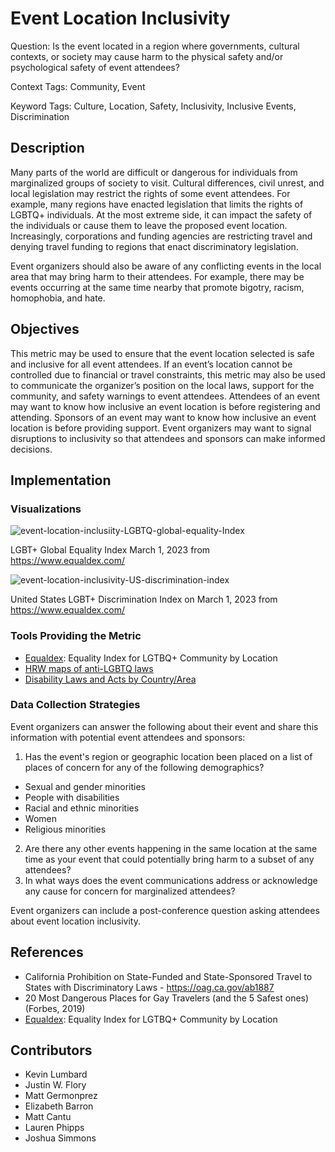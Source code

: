 # Event Location Inclusivity

Question: Is the event located in a region where governments, cultural contexts, or society may cause harm to the physical safety and/or psychological safety of event attendees?

Context Tags: Community, Event

Keyword Tags: Culture, Location, Safety, Inclusivity, Inclusive Events, Discrimination

## Description
Many parts of the world are difficult or dangerous for individuals from marginalized groups of society to visit. Cultural differences, civil unrest, and local legislation may restrict the rights of some event attendees. For example, many regions have enacted legislation that limits the rights of LGBTQ+ individuals. At the most extreme side, it can impact the safety of the individuals or cause them to leave the proposed event location. Increasingly, corporations and funding agencies are restricting travel and denying travel funding to regions that enact discriminatory legislation. 

Event organizers should also be aware of any conflicting events in the local area that may bring harm to their attendees. For example, there may be events occurring at the same time nearby that promote bigotry, racism, homophobia, and hate.

## Objectives
This metric may be used to ensure that the event location selected is safe and inclusive for all event attendees. If an event’s location cannot be controlled due to financial or travel constraints, this metric may also be used to communicate the organizer’s position on the local laws, support for the community, and safety warnings to event attendees.
Attendees of an event may want to know how inclusive an event location is before registering and attending. 
Sponsors of an event may want to know how inclusive an event location is before providing support. 
Event organizers may want to signal disruptions to inclusivity so that attendees and sponsors can make informed decisions. 

## Implementation

### Visualizations

![event-location-inclusiity-LGBTQ-global-equality-Index](https://github.com/chaoss/wg-dei/blob/main/focus-areas/event-diversity/images/event-location-inclusiity-LGBTQ-global-equality-Index.png)

LGBT+ Global Equality Index March 1, 2023 from https://www.equaldex.com/ 

![event-location-inclusivity-US-discrimination-index](https://github.com/chaoss/wg-dei/blob/main/focus-areas/event-diversity/images/event-location-inclusivity-US-discrimination-index.png)

United States LGBT+ Discrimination Index on March 1, 2023 from https://www.equaldex.com/

### Tools Providing the Metric

- [Equaldex](https://www.equaldex.com/): Equality Index for LGTBQ+ Community by Location 
- [HRW maps of anti-LGBTQ laws](https://internap.hrw.org/features/features/lgbt_laws/)
- [Disability Laws and Acts by Country/Area](https://www.un.org/development/desa/disabilities/disability-laws-and-acts-by-country-area.html) 

### Data Collection Strategies

Event organizers can answer the following about their event and share this information with potential event attendees and sponsors:

1. Has the event's region or geographic location been placed on a list of places of concern for any of the following demographics?
 - Sexual and gender minorities
 - People with disabilities
 - Racial and ethnic minorities
 - Women
 - Religious minorities

2. Are there any other events happening in the same location at the same time as your event that could potentially bring harm to a subset of any attendees?
3. In what ways does the event communications address or acknowledge any cause for concern for marginalized attendees?

Event organizers can include a post-conference question asking attendees about event location inclusivity.

## References
- California Prohibition on State-Funded and State-Sponsored Travel to States with Discriminatory Laws - https://oag.ca.gov/ab1887
- 20 Most Dangerous Places for Gay Travelers (and the 5 Safest ones) (Forbes, 2019) 
- [Equaldex](https://www.equaldex.com/): Equality Index for LGTBQ+ Community by Location

## Contributors
- Kevin Lumbard
- Justin W. Flory
- Matt Germonprez
- Elizabeth Barron
- Matt Cantu
- Lauren Phipps
- Joshua Simmons
